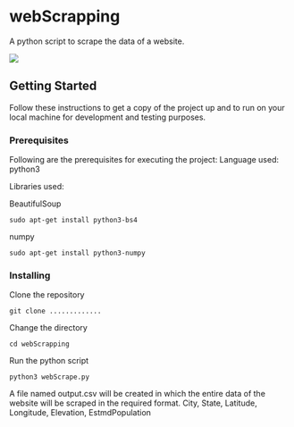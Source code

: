 # webScrapping
A python script to scrape the data of a website.

<img src="https://img.shields.io/badge/language-python3-brightgreen.svg"/>

## Getting Started

Follow these instructions to get a copy of the project up and to run on your local machine for development and testing purposes.

### Prerequisites

Following are the prerequisites for executing the project:
Language used: python3

Libraries used:

BeautifulSoup
```
sudo apt-get install python3-bs4

```
numpy
```
sudo apt-get install python3-numpy
```

### Installing

Clone the repository

```
git clone .............
```

Change the directory

```
cd webScrapping
```

Run the python script
```
python3 webScrape.py
```

A file named output.csv will be created in which the entire data of the website will be scraped in the required format.
City, State, Latitude, Longitude, Elevation, EstmdPopulation